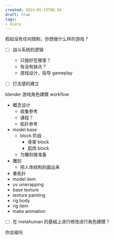 ```yaml
---
created: 2024-05-13T06:58
draft: true
tags:
- diary
---
```


假如没有任何限制，你想做什么样的游戏？


- [ ] 战斗系统的逻辑
	- 只狼好在哪里？
	- 有没有缺点？
	- 游戏设计，指导 gameplay
- [ ] 打击感的建立



blender 游戏角色建模 workflow
- 概念设计
	- 收集参考
	- 课程？
	- 拓扑参考
- model base
	- block 阶段
		- 骨架 block
		- 肌肉 block
	- 为雕刻做准备
- 雕刻
	- 把人体结构刻画出来
- 重拓扑
- model item
- uv unwrapping
- base texture
- texture painting
- rig body
- rig item
- make animation


- [ ] 在 metahuman 的基础上进行修改进行角色建模？


你会输吗